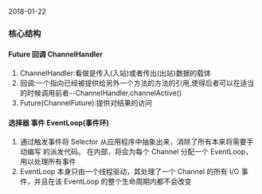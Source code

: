 2018-01-22
### 核心结构

#### Future 回调 ChannelHandler
1. ChannelHandler:看做是传入(入站)或者传出(出站)数据的载体
2. 回调:一个指向已经被提供给另外一个方法的方法的引用,使得后者可以在适当的时候调用前者--ChannelHandler.channelActive()
3. Future(ChannelFuture):提供对结果的访问

#### 选择器 事件 EventLoop(事件环)
1. 通过触发事件将 Selector 从应用程序中抽象出来，消除了所有本来将需要手动编写
   的派发代码。 在内部，将会为每个 Channel 分配一个 EventLoop， 用以处理所有事件
2. EventLoop 本身只由一个线程驱动，其处理了一个 Channel 的所有 I/O 事件，并且在该
   EventLoop 的整个生命周期内都不会改变